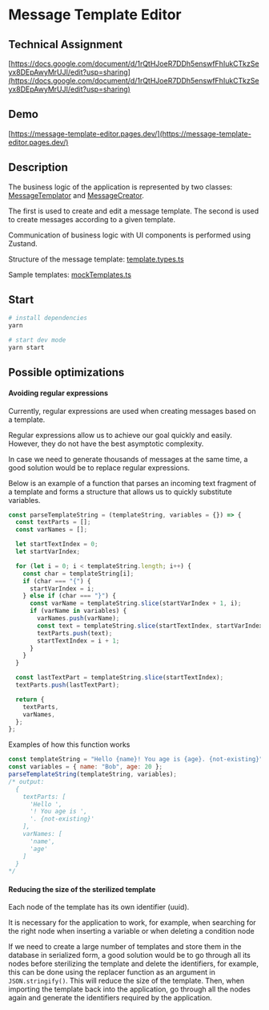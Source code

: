 # Message Template Editor

## Technical Assignment

[https://docs.google.com/document/d/1rQtHJoeR7DDh5enswfFhIukCTkzSeyx8DEpAwyMrUJI/edit?usp=sharing](https://docs.google.com/document/d/1rQtHJoeR7DDh5enswfFhIukCTkzSeyx8DEpAwyMrUJI/edit?usp=sharing)

## Demo

[https://message-template-editor.pages.dev/](https://message-template-editor.pages.dev/)

## Description

The business logic of the application is represented by two classes: [MessageTemplator](https://github.com/phil395/message-template-editor/tree/master/src/models/MessageTemplator) and [MessageCreator](https://github.com/phil395/message-template-editor/tree/master/src/models/MessageCreator).

The first is used to create and edit a message template. The second is used to create messages according to a given template.

Communication of business logic with UI components is performed using Zustand.

Structure of the message template: [template.types.ts](https://github.com/phil395/message-template-editor/blob/master/src/models/template.types.ts)

Sample templates: [mockTemplates.ts](https://github.com/phil395/message-template-editor/blob/master/mock/mockTemplates.ts)


## Start

```bash
# install dependencies
yarn

# start dev mode
yarn start
```

## Possible optimizations

#### Avoiding regular expressions

Currently, regular expressions are used when creating messages based on a template.

Regular expressions allow us to achieve our goal quickly and easily. However, they do not have the best asymptotic complexity.

In case we need to generate thousands of messages at the same time, a good solution would be to replace regular expressions.

Below is an example of a function that parses an incoming text fragment of a template and forms a structure that allows us to quickly substitute variables.

```js
const parseTemplateString = (templateString, variables = {}) => {
  const textParts = [];
  const varNames = [];

  let startTextIndex = 0;
  let startVarIndex;

  for (let i = 0; i < templateString.length; i++) {
    const char = templateString[i];
    if (char === "{") {
      startVarIndex = i;
    } else if (char === "}") {
      const varName = templateString.slice(startVarIndex + 1, i);
      if (varName in variables) {
        varNames.push(varName);
        const text = templateString.slice(startTextIndex, startVarIndex);
        textParts.push(text);
        startTextIndex = i + 1;
      }
    }
  }

  const lastTextPart = templateString.slice(startTextIndex);
  textParts.push(lastTextPart);

  return {
    textParts,
    varNames,
  };
};
```

Examples of how this function works

```js
const templateString = "Hello {name}! You age is {age}. {not-existing}";
const variables = { name: "Bob", age: 20 };
parseTemplateString(templateString, variables);
/* output:
  {
    textParts: [
      'Hello ',
      '! You age is ',
      '. {not-existing}'
    ],
    varNames: [
      'name',
      'age'
    ]
  }
*/
```

#### Reducing the size of the sterilized template

Each node of the template has its own identifier (uuid).

It is necessary for the application to work, for example, when searching for the right node when inserting a variable or when deleting a condition node

If we need to create a large number of templates and store them in the database in serialized form, a good solution would be to go through all its nodes before sterilizing the template and delete the identifiers, for example, this can be done using the replacer function as an argument in `JSON.stringify()`. This will reduce the size of the template. Then, when importing the template back into the application, go through all the nodes again and generate the identifiers required by the application.
